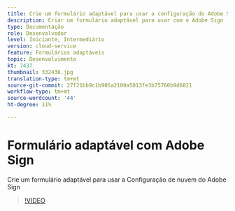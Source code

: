 ```yaml
---
title: Crie um formulário adaptável para usar a configuração do Adobe Sign Cloud Services criada
description: Criar um formulário adaptável para usar com o Adobe Sign
type: Documentação
role: Desenvolvedor
level: Iniciante, Intermediário
version: cloud-service
feature: Formulários adaptáveis
topic: Desenvolvimento
kt: 7437
thumbnail: 332438.jpg
translation-type: tm+mt
source-git-commit: 27f21bb9c1b905a2100a5013fe3b75760b9d6821
workflow-type: tm+mt
source-wordcount: '44'
ht-degree: 11%

---
```


# Formulário adaptável com Adobe Sign


Crie um formulário adaptável para usar a Configuração de nuvem do Adobe Sign

>[!VIDEO](https://video.tv.adobe.com/v/332438/?quality=9&learn=on)

